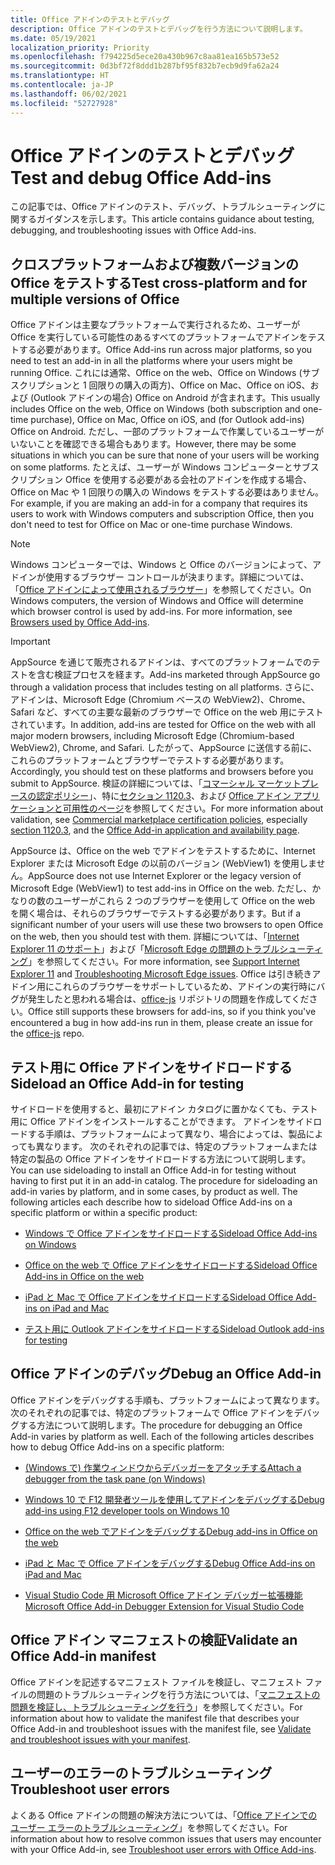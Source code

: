 ```yaml
---
title: Office アドインのテストとデバッグ
description: Office アドインのテストとデバッグを行う方法について説明します。
ms.date: 05/19/2021
localization_priority: Priority
ms.openlocfilehash: f794225d5ece20a430b967c8aa81ea165b573e52
ms.sourcegitcommit: 0d3bf72f8ddd1b287bf95f832b7ecb9d9fa62a24
ms.translationtype: HT
ms.contentlocale: ja-JP
ms.lasthandoff: 06/02/2021
ms.locfileid: "52727928"
---
```

# <a name="test-and-debug-office-add-ins"></a><span data-ttu-id="1ec47-103">Office アドインのテストとデバッグ</span><span class="sxs-lookup"><span data-stu-id="1ec47-103">Test and debug Office Add-ins</span></span>

<span data-ttu-id="1ec47-104">この記事では、Office アドインのテスト、デバッグ、トラブルシューティングに関するガイダンスを示します。</span><span class="sxs-lookup"><span data-stu-id="1ec47-104">This article contains guidance about testing, debugging, and troubleshooting issues with Office Add-ins.</span></span>

## <a name="test-cross-platform-and-for-multiple-versions-of-office"></a><span data-ttu-id="1ec47-105">クロスプラットフォームおよび複数バージョンの Office をテストする</span><span class="sxs-lookup"><span data-stu-id="1ec47-105">Test cross-platform and for multiple versions of Office</span></span>

<span data-ttu-id="1ec47-106">Office アドインは主要なプラットフォームで実行されるため、ユーザーが Office を実行している可能性のあるすべてのプラットフォームでアドインをテストする必要があります。</span><span class="sxs-lookup"><span data-stu-id="1ec47-106">Office Add-ins run across major platforms, so you need to test an add-in in all the platforms where your users might be running Office.</span></span> <span data-ttu-id="1ec47-107">これには通常、Office on the web、Office on Windows (サブスクリプションと 1 回限りの購入の両方)、Office on Mac、Office on iOS、および (Outlook アドインの場合) Office on Android が含まれます。</span><span class="sxs-lookup"><span data-stu-id="1ec47-107">This usually includes Office on the web, Office on Windows (both subscription and one-time purchase), Office on Mac, Office on iOS, and (for Outlook add-ins) Office on Android.</span></span> <span data-ttu-id="1ec47-108">ただし、一部のプラットフォームで作業しているユーザーがいないことを確認できる場合もあります。</span><span class="sxs-lookup"><span data-stu-id="1ec47-108">However, there may be some situations in which you can be sure that none of your users will be working on some platforms.</span></span> <span data-ttu-id="1ec47-109">たとえば、ユーザーが Windows コンピューターとサブスクリプション Office を使用する必要がある会社のアドインを作成する場合、Office on Mac や 1 回限りの購入の Windows をテストする必要はありません。</span><span class="sxs-lookup"><span data-stu-id="1ec47-109">For example, if you are making an add-in for a company that requires its users to work with Windows computers and subscription Office, then you don't need to test for Office on Mac or one-time purchase Windows.</span></span> 

> [!NOTE]
> <span data-ttu-id="1ec47-110">Windows コンピューターでは、Windows と Office のバージョンによって、アドインが使用するブラウザー コントロールが決まります。詳細については、「[Office アドインによって使用されるブラウザー](../concepts/browsers-used-by-office-web-add-ins.md)」を参照してください。</span><span class="sxs-lookup"><span data-stu-id="1ec47-110">On Windows computers, the version of Windows and Office will determine which browser control is used by add-ins. For more information, see [Browsers used by Office Add-ins](../concepts/browsers-used-by-office-web-add-ins.md).</span></span>

> [!IMPORTANT]
> <span data-ttu-id="1ec47-111">AppSource を通じて販売されるアドインは、すべてのプラットフォームでのテストを含む検証プロセスを経ます。</span><span class="sxs-lookup"><span data-stu-id="1ec47-111">Add-ins marketed through AppSource go through a validation process that includes testing on all platforms.</span></span> <span data-ttu-id="1ec47-112">さらに、アドインは、Microsoft Edge (Chromium ベースの WebView2)、Chrome、Safari など、すべての主要な最新のブラウザーで Office on the web 用にテストされています。</span><span class="sxs-lookup"><span data-stu-id="1ec47-112">In addition, add-ins are tested for Office on the web with all major modern browsers, including Microsoft Edge (Chromium-based WebView2), Chrome, and Safari.</span></span> <span data-ttu-id="1ec47-113">したがって、AppSource に送信する前に、これらのプラットフォームとブラウザーでテストする必要があります。</span><span class="sxs-lookup"><span data-stu-id="1ec47-113">Accordingly, you should test on these platforms and browsers before you submit to AppSource.</span></span> <span data-ttu-id="1ec47-114">検証の詳細については、「[コマーシャル マーケットプレースの認定ポリシー](/legal/marketplace/certification-policies)」、特に[セクション 1120.3](/legal/marketplace/certification-policies#11203-functionality)、および [Office アドイン アプリケーションと可用性のページ](../overview/office-add-in-availability.md)を参照してください。</span><span class="sxs-lookup"><span data-stu-id="1ec47-114">For more information about validation, see [Commercial marketplace certification policies](/legal/marketplace/certification-policies), especially [section 1120.3](/legal/marketplace/certification-policies#11203-functionality), and the [Office Add-in application and availability page](../overview/office-add-in-availability.md).</span></span> 
>
> <span data-ttu-id="1ec47-115">AppSource は、Office on the web でアドインをテストするために、Internet Explorer または Microsoft Edge の以前のバージョン (WebView1) を使用しません。</span><span class="sxs-lookup"><span data-stu-id="1ec47-115">AppSource does not use Internet Explorer or the legacy version of Microsoft Edge (WebView1) to test add-ins in Office on the web.</span></span> <span data-ttu-id="1ec47-116">ただし、かなりの数のユーザーがこれら 2 つのブラウザーを使用して Office on the web を開く場合は、それらのブラウザーでテストする必要があります。</span><span class="sxs-lookup"><span data-stu-id="1ec47-116">But if a significant number of your users will use these two browsers to open Office on the web, then you should test with them.</span></span> <span data-ttu-id="1ec47-117">詳細については、「[Internet Explorer 11 のサポート](../develop/support-ie-11.md)」および「[Microsoft Edge の問題のトラブルシューティング](../concepts/browsers-used-by-office-web-add-ins.md#troubleshooting-microsoft-edge-issues)」を参照してください。</span><span class="sxs-lookup"><span data-stu-id="1ec47-117">For more information, see [Support Internet Explorer 11](../develop/support-ie-11.md) and [Troubleshooting Microsoft Edge issues](../concepts/browsers-used-by-office-web-add-ins.md#troubleshooting-microsoft-edge-issues).</span></span> <span data-ttu-id="1ec47-118">Office は引き続きアドイン用にこれらのブラウザーをサポートしているため、アドインの実行時にバグが発生したと思われる場合は、[office-js](https://github.com/OfficeDev/office-js/issues/new/choose) リポジトリの問題を作成してください。</span><span class="sxs-lookup"><span data-stu-id="1ec47-118">Office still supports these browsers for add-ins, so if you think you've encountered a bug in how add-ins run in them, please create an issue for the [office-js](https://github.com/OfficeDev/office-js/issues/new/choose) repo.</span></span>

## <a name="sideload-an-office-add-in-for-testing"></a><span data-ttu-id="1ec47-119">テスト用に Office アドインをサイドロードする</span><span class="sxs-lookup"><span data-stu-id="1ec47-119">Sideload an Office Add-in for testing</span></span>

<span data-ttu-id="1ec47-p104">サイドロードを使用すると、最初にアドイン カタログに置かなくても、テスト用に Office アドインをインストールすることができます。 アドインをサイドロードする手順は、プラットフォームによって異なり、場合によっては、製品によっても異なります。 次のそれぞれの記事では、特定のプラットフォームまたは特定の製品の Office アドインをサイドロードする方法について説明します。</span><span class="sxs-lookup"><span data-stu-id="1ec47-p104">You can use sideloading to install an Office Add-in for testing without having to first put it in an add-in catalog. The procedure for sideloading an add-in varies by platform, and in some cases, by product as well. The following articles each describe how to sideload Office Add-ins on a specific platform or within a specific product:</span></span>

- [<span data-ttu-id="1ec47-123">Windows で Office アドインをサイドロードする</span><span class="sxs-lookup"><span data-stu-id="1ec47-123">Sideload Office Add-ins on Windows</span></span>](create-a-network-shared-folder-catalog-for-task-pane-and-content-add-ins.md)

- [<span data-ttu-id="1ec47-124">Office on the web で Office アドインをサイドロードする</span><span class="sxs-lookup"><span data-stu-id="1ec47-124">Sideload Office Add-ins in Office on the web</span></span>](sideload-office-add-ins-for-testing.md)

- [<span data-ttu-id="1ec47-125">iPad と Mac で Office アドインをサイドロードする</span><span class="sxs-lookup"><span data-stu-id="1ec47-125">Sideload Office Add-ins on iPad and Mac</span></span>](sideload-an-office-add-in-on-ipad-and-mac.md)

- [<span data-ttu-id="1ec47-126">テスト用に Outlook アドインをサイドロードする</span><span class="sxs-lookup"><span data-stu-id="1ec47-126">Sideload Outlook add-ins for testing</span></span>](../outlook/sideload-outlook-add-ins-for-testing.md)

## <a name="debug-an-office-add-in"></a><span data-ttu-id="1ec47-127">Office アドインのデバッグ</span><span class="sxs-lookup"><span data-stu-id="1ec47-127">Debug an Office Add-in</span></span>

<span data-ttu-id="1ec47-p105">Office アドインをデバッグする手順も、プラットフォームによって異なります。 次のそれぞれの記事では、特定のプラットフォームで Office アドインをデバッグする方法について説明します。</span><span class="sxs-lookup"><span data-stu-id="1ec47-p105">The procedure for debugging an Office Add-in varies by platform as well. Each of the following articles describes how to debug Office Add-ins on a specific platform:</span></span>

- [<span data-ttu-id="1ec47-130">(Windows で) 作業ウィンドウからデバッガーをアタッチする</span><span class="sxs-lookup"><span data-stu-id="1ec47-130">Attach a debugger from the task pane (on Windows)</span></span>](attach-debugger-from-task-pane.md)

- [<span data-ttu-id="1ec47-131">Windows 10 で F12 開発者ツールを使用してアドインをデバッグする</span><span class="sxs-lookup"><span data-stu-id="1ec47-131">Debug add-ins using F12 developer tools on Windows 10</span></span>](debug-add-ins-using-f12-developer-tools-on-windows-10.md)

- [<span data-ttu-id="1ec47-132">Office on the web でアドインをデバッグする</span><span class="sxs-lookup"><span data-stu-id="1ec47-132">Debug add-ins in Office on the web</span></span>](debug-add-ins-in-office-online.md)

- [<span data-ttu-id="1ec47-133">iPad と Mac で Office アドインをデバッグする</span><span class="sxs-lookup"><span data-stu-id="1ec47-133">Debug Office Add-ins on iPad and Mac</span></span>](debug-office-add-ins-on-ipad-and-mac.md)

- [<span data-ttu-id="1ec47-134">Visual Studio Code 用 Microsoft Office アドイン デバッガー拡張機能</span><span class="sxs-lookup"><span data-stu-id="1ec47-134">Microsoft Office Add-in Debugger Extension for Visual Studio Code</span></span>](debug-with-vs-extension.md)

## <a name="validate-an-office-add-in-manifest"></a><span data-ttu-id="1ec47-135">Office アドイン マニフェストの検証</span><span class="sxs-lookup"><span data-stu-id="1ec47-135">Validate an Office Add-in manifest</span></span>

<span data-ttu-id="1ec47-136">Office アドインを記述するマニフェスト ファイルを検証し、マニフェスト ファイルの問題のトラブルシューティングを行う方法については、「[マニフェストの問題を検証し、トラブルシューティングを行う](troubleshoot-manifest.md)」を参照してください。</span><span class="sxs-lookup"><span data-stu-id="1ec47-136">For information about how to validate the manifest file that describes your Office Add-in and troubleshoot issues with the manifest file, see [Validate and troubleshoot issues with your manifest](troubleshoot-manifest.md).</span></span>

## <a name="troubleshoot-user-errors"></a><span data-ttu-id="1ec47-137">ユーザーのエラーのトラブルシューティング</span><span class="sxs-lookup"><span data-stu-id="1ec47-137">Troubleshoot user errors</span></span>

<span data-ttu-id="1ec47-138">よくある Office アドインの問題の解決方法については、「[Office アドインでのユーザー エラーのトラブルシューティング](testing-and-troubleshooting.md)」を参照してください。</span><span class="sxs-lookup"><span data-stu-id="1ec47-138">For information about how to resolve common issues that users may encounter with your Office Add-in, see [Troubleshoot user errors with Office Add-ins](testing-and-troubleshooting.md).</span></span>
